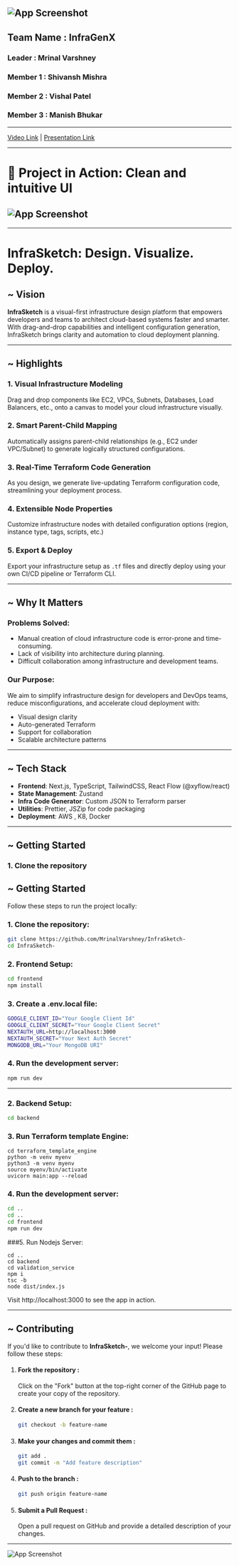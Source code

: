 ## ![App Screenshot](hackLogo.png)

## Team Name : InfraGenX

### Leader : Mrinal Varshney

### Member 1 : Shivansh Mishra

### Member 2 : Vishal Patel

### Member 3 : Manish Bhukar

---

[Video Link](https://youtu.be/p2p80fEc-js?si=YUJ9P6CjQ5X5rLsO) | [Presentation Link](https://docs.google.com/presentation/d/1c9yZ-Z6Jd1-Ib2GWKJZdKBooBFGtrE2P/edit?usp=drive_link&ouid=106787449728337787260&rtpof=true&sd=true)

---

# 🚀 Project in Action: Clean and intuitive UI

## ![App Screenshot](InfraSketch.png)

---

# InfraSketch: Design. Visualize. Deploy.

## ~ Vision

**InfraSketch** is a visual-first infrastructure design platform that empowers developers and teams to architect cloud-based systems faster and smarter. With drag-and-drop capabilities and intelligent configuration generation, InfraSketch brings clarity and automation to cloud deployment planning.

---

## ~ Highlights

### 1. Visual Infrastructure Modeling

Drag and drop components like EC2, VPCs, Subnets, Databases, Load Balancers, etc., onto a canvas to model your cloud infrastructure visually.

### 2. Smart Parent-Child Mapping

Automatically assigns parent-child relationships (e.g., EC2 under VPC/Subnet) to generate logically structured configurations.

### 3. Real-Time Terraform Code Generation

As you design, we generate live-updating Terraform configuration code, streamlining your deployment process.

### 4. Extensible Node Properties

Customize infrastructure nodes with detailed configuration options (region, instance type, tags, scripts, etc.)

### 5. Export & Deploy

Export your infrastructure setup as `.tf` files and directly deploy using your own CI/CD pipeline or Terraform CLI.

---

## ~ Why It Matters

### Problems Solved:

- Manual creation of cloud infrastructure code is error-prone and time-consuming.
- Lack of visibility into architecture during planning.
- Difficult collaboration among infrastructure and development teams.

### Our Purpose:

We aim to simplify infrastructure design for developers and DevOps teams, reduce misconfigurations, and accelerate cloud deployment with:

- Visual design clarity
- Auto-generated Terraform
- Support for collaboration
- Scalable architecture patterns

---

## ~ Tech Stack

- **Frontend**: Next.js, TypeScript, TailwindCSS, React Flow (@xyflow/react)
- **State Management**: Zustand
- **Infra Code Generator**: Custom JSON to Terraform parser
- **Utilities**: Prettier, JSZip for code packaging
- **Deployment**: AWS , K8, Docker

---

## ~ Getting Started

### 1. Clone the repository

## ~ Getting Started

Follow these steps to run the project locally:

### 1. Clone the repository:

```bash
git clone https://github.com/MrinalVarshney/InfraSketch-
cd InfraSketch-
```

### 2. Frontend Setup:

```bash
cd frontend
npm install
```

### 3. Create a .env.local file:

```bash
GOOGLE_CLIENT_ID="Your Google Client Id"
GOOGLE_CLIENT_SECRET="Your Google Client Secret"
NEXTAUTH_URL=http://localhost:3000
NEXTAUTH_SECRET="Your Next Auth Secret"
MONGODB_URL="Your MongoDB URI"

```


### 4. Run the development server:

```bash
npm run dev
```

---

### 2. Backend Setup:

```bash
cd backend

```

### 3. Run Terraform template Engine:

```
cd terraform_template_engine
python -m venv myenv
python3 -m venv myenv
source myenv/bin/activate
uvicorn main:app --reload
```


### 4. Run the development server:

```bash
cd ..
cd ..
cd frontend
npm run dev
```

###5. Run Nodejs Server:

```
cd ..
cd backend
cd validation_service
npm i
tsc -b
node dist/index.js
```

Visit http://localhost:3000 to see the app in action.

---

## ~ Contributing

If you'd like to contribute to **InfraSketch-**, we welcome your input! Please follow these steps:

1. #### Fork the repository :

   Click on the "Fork" button at the top-right corner of the GitHub page to create your copy of the repository.

2. #### Create a new branch for your feature :
   ```bash
   git checkout -b feature-name
   ```
3. #### Make your changes and commit them :

   ```bash
   git add .
   git commit -m "Add feature description"
   ```

4. #### Push to the branch :

   ```bash
   git push origin feature-name
   ```

5. #### Submit a Pull Request :
   Open a pull request on GitHub and provide a detailed description of your changes.

---


![App Screenshot](hackLogo.png)
